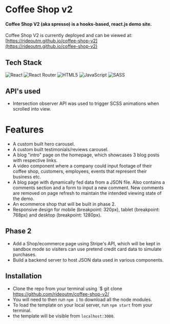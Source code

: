 # Coffee Shop v2

#### Coffee Shop V2 (aka spresso) is a hooks-based, react.js demo site.

Coffee Shop V2 is currently deployed and can be viewed at:
[https://rideoutm.github.io/coffee-shop-v2](https://rideoutm.github.io/coffee-shop-v2)

## Tech Stack

![React](https://img.shields.io/badge/react-%2320232a.svg?style=for-the-badge&logo=react&logoColor=%2361DAFB) ![React Router](https://img.shields.io/badge/React_Router-CA4245?style=for-the-badge&logo=react-router&logoColor=white) ![HTML5](https://img.shields.io/badge/html5-%23E34F26.svg?style=for-the-badge&logo=html5&logoColor=white) ![JavaScript](https://img.shields.io/badge/javascript-%23323330.svg?style=for-the-badge&logo=javascript&logoColor=%23F7DF1E) ![SASS](https://img.shields.io/badge/SASS-hotpink.svg?style=for-the-badge&logo=SASS&logoColor=white)

## API's used

- Intersection observer API was used to trigger SCSS animations when scrolled into view.

# Features

- A custom built hero carousel.
- A custom built testimonials/reviews carousel.
- A blog "intro" page on the homepage, which showcases 3 blog posts with respective links.
- A video component where a company could input footage of their coffee shop, customers, employees, events that represent their business etc.
- A blog page with dynamically fed data from a JSON file. Also contains a comments section and a form to input a new comment. New comments are removed on page refresh to maintain the intended viewing state of the demo.
- An ecommerce shop that will be built in phase 2.
- Responsive design for mobile (breakpoint: 320px), tablet (breakpoint: 768px) and desktop (breakpoint: 1280px).

## Phase 2

- Add a Shop/ecommerce page using Stripe's API, which will be kept in sandbox mode so visiters can use pretend credit card data to simulate purchases.
- Build a backend server to host JSON data used in various components.

## Installation

- Clone the repo from your terminal using `$ git clone https://github.com/rideoutm/coffee-shop-v2/
- You will need to then run `npm i` to download all the node modules.
- To load the template on your local server, run `npm start` from your terminal.
- the template will be visible from `localhost:3000`.
